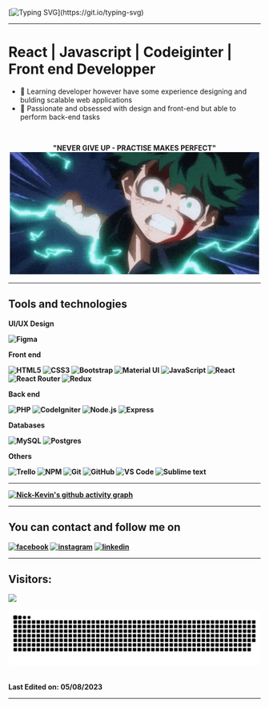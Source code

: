 [![Typing SVG](https://readme-typing-svg.herokuapp.com?font=Architects+Daughter&color=7AF79A&size=30&lines=Hey!+It's+Nick+Kevin!)](https://git.io/typing-svg)
********************************************
# React | Javascript | Codeiginter | Front end Developper
- 🔭 Learning developer however have some experience designing and bulding scalable web applications
- 🌱 Passionate and obsessed with design and front-end but able to perform back-end tasks
<br>
<p align="center">
  <strong>"NEVER GIVE UP - PRACTISE MAKES PERFECT"<strong>
  <img src="./img/izuku.gif" alt="Izuku Midoria"/>
</p>

********************************************
## Tools and technologies

<p><strong>UI/UX Design</strong></p>
  <p>
    <img src="https://img.shields.io/badge/figma-%23F24E1E.svg?style=for-the-badge&amp;logo=figma&amp;logoColor=white" alt="Figma">
  </p>

<p><strong>Front end</strong></p>
  <p align="start">
    <img src="https://img.shields.io/badge/html5-%23E34F26.svg?style=for-the-badge&amp;logo=html5&amp;logoColor=white" alt="HTML5">
    <img src="https://img.shields.io/badge/css3-%231572B6.svg?style=for-the-badge&amp;logo=css3&amp;logoColor=white" alt="CSS3">
    <img src="https://img.shields.io/badge/bootstrap-%23563D7C.svg?style=for-the-badge&amp;logo=bootstrap&amp;logoColor=white" alt="Bootstrap">
    <img src="https://img.shields.io/badge/material%20ui-007FFF?style=for-the-badge&amp;logo=MUI&amp;logoColor=white" alt="Material UI">
    <img src="https://img.shields.io/badge/javascript-%23323330.svg?style=for-the-badge&amp;logo=javascript&amp;logoColor=%23F7DF1E" alt="JavaScript">
    <img src="https://img.shields.io/badge/react-%2320232a.svg?style=for-the-badge&amp;logo=react&amp;logoColor=%2361DAFB" alt="React">
    <img src="https://img.shields.io/badge/React_Router-CA4245?style=for-the-badge&amp;logo=react-router&amp;logoColor=white" alt="React Router">
    <img src="https://img.shields.io/badge/redux-%23593d88.svg?style=for-the-badge&amp;logo=redux&amp;logoColor=white" alt="Redux"> 
  </p>

<p><strong>Back end</strong></p>
  <p align="start">
    <img src="https://img.shields.io/badge/php-%23777BB4.svg?style=for-the-badge&amp;logo=php&amp;logoColor=white" alt="PHP">
    <img src="https://img.shields.io/badge/codeigniter-EF4223?style=for-the-badge&amp;logo=CodeIgniter&amp;logoColor=white" alt="CodeIgniter">
    <img src="https://img.shields.io/badge/node.js-339933?style=for-the-badge&amp;logo=Node.js&amp;logoColor=white" alt="Node.js">
    <img src="https://img.shields.io/badge/express-000000?style=for-the-badge&amp;logo=Express&amp;logoColor=white" alt="Express">
  </p>
    
<p><strong>Databases</strong></p>
  <p align="start">
    <img src="https://img.shields.io/badge/mysql-%2300f.svg?style=for-the-badge&amp;logo=mysql&amp;logoColor=white" alt="MySQL">
    <img src="https://img.shields.io/badge/postgres-%23316192.svg?style=for-the-badge&amp;logo=postgresql&amp;logoColor=white" alt="Postgres">
  </p>
      
<p><strong>Others</strong></p>
 <p>
  <img src="https://img.shields.io/badge/Trello-%23026AA7.svg?style=for-the-badge&amp;logo=Trello&amp;logoColor=white" alt="Trello">
  <img src="https://img.shields.io/badge/NPM-%23000000.svg?style=for-the-badge&amp;logo=npm&amp;logoColor=white" alt="NPM">
  <img src="https://img.shields.io/badge/git-F05032?style=for-the-badge&amp;logo=Git&amp;logoColor=white" alt="Git">
  <img src="https://img.shields.io/badge/github-181717?style=for-the-badge&amp;logo=GitHub&amp;logoColor=white" alt="GitHub">
  <img src="https://img.shields.io/badge/vs%20code-007ACC?style=for-the-badge&amp;logo=visualstudiocode&amp;logoColor=white" alt="VS Code">
  <img src="https://img.shields.io/badge/sublime%20text-FF9800?style=for-the-badge&amp;logo=sublimetext&amp;logoColor=white" alt="Sublime text">
 </p>

********************************************

[![Nick-Kevin's github activity graph](https://github-readme-activity-graph.vercel.app/graph?username=Nick-Kevin&theme=merko)](https://github.com/ashutosh00710/github-readme-activity-graph)

********************************************

## You can contact and follow me on
<p align="start">
  <a href="https://www.facebook.com/profile.php?id=100010962524435"><img src="https://img.icons8.com/color/96/000000/facebook.png" width="48" height="48" alt="facebook"/></a>
  <a href="https://instagram.com/nick_kevin_rzf?igshid=ZGUzMzM3NWJiOQ=="><img src="https://img.icons8.com/color/96/000000/instagram-new.png" width="48" height="48" alt="instagram"/></a>
  <a href="https://www.linkedin.com/in/nick-kevin-razafinirina-988b34248"><img src="https://img.icons8.com/color/96/000000/linkedin.png" width="48" height="48" alt="linkedin"/></a>
</p>

********************************************
## Visitors:
<img src="https://profile-counter.glitch.me/Nick-Kevin/count.svg">
<div> 
  <p align="center">
    <a href="#"><img title="Snake animation" src="./img/snake.svg">
    </a>
  </p>
</div>
<br>
Last Edited on: 05/08/2023

********************************************
